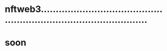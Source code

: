 # nftweb3.........................................................................................
# soon

